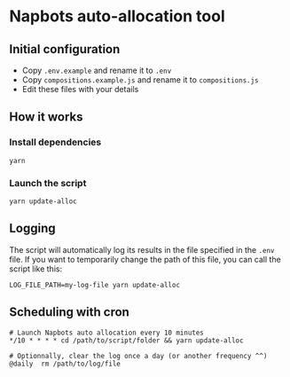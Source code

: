 # Napbots auto-allocation tool

## Initial configuration
- Copy `.env.example` and rename it to `.env`
- Copy `compositions.example.js` and rename it to `compositions.js`
- Edit these files with your details

## How it works

### Install dependencies
```shell
yarn
```

### Launch the script
```shell
yarn update-alloc
```
## Logging
The script will automatically log its results in the file specified in the `.env` file.
If you want to temporarily change the path of this file, you can call the script like this:
```
LOG_FILE_PATH=my-log-file yarn update-alloc
```

## Scheduling with cron
```shell
# Launch Napbots auto allocation every 10 minutes
*/10 * * * * cd /path/to/script/folder && yarn update-alloc

# Optionnally, clear the log once a day (or another frequency ^^)
@daily  rm /path/to/log/file
```
